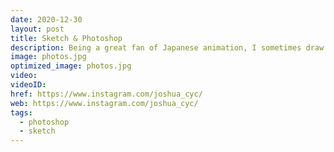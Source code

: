 ```yaml
---
date: 2020-12-30
layout: post
title: Sketch & Photoshop
description: Being a great fan of Japanese animation, I sometimes draw characters from animation, and use PS to create visual images.
image: photos.jpg
optimized_image: photos.jpg
video: 
videoID: 
href: https://www.instagram.com/joshua_cyc/
web: https://www.instagram.com/joshua_cyc/
tags:
  - photoshop
  - sketch
---
```

